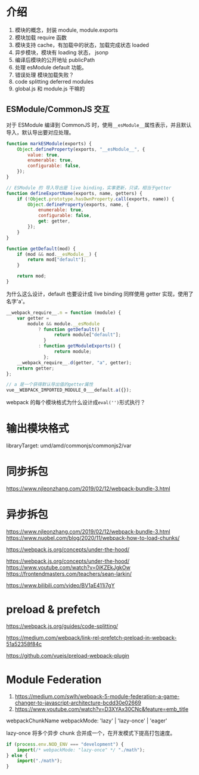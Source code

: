 # 介绍

1. 模块的概念，封装 module, module.exports
1. 模块加载 require 函数
1. 模块支持 cache，有加载中的状态，加载完成状态 loaded
1. 异步模块，模块有 loading 状态， jsonp
1. 编译后模块的公开地址 publicPath
1. 处理 esModule default 功能。
1. 错误处理 模块加载失败？
1. code splitting deferred modules
1. global.js 和 module.js 干嘛的

## ESModule/CommonJS 交互

对于 ESModule 编译到 CommonJS 时，使用`__esModule__`属性表示，并且默认导入，默认导出要对应处理。

```js
function markESModule(exports) {
    Object.defineProperty(exports, "__esModule__", {
        value: true,
        enumerable: true,
        configurable: false,
    });
}

// ESModule 的 导入导出是 live binding，实事更新，只读，相当于getter
function defineExportName(exports, name, getters) {
    if (!Object.prototype.hasOwnProperty.call(exports, name)) {
        Object.defineProperty(exports, name, {
            enumerable: true,
            configurable: false,
            get: getter,
        });
    }
}

function getDefault(mod) {
    if (mod && mod.__esModule__) {
        return mod["default"];
    }

    return mod;
}
```

为什么这么设计，default 也要设计成 live binding 同样使用 getter 实现，使用了名字'a'。

```js
__webpack_require__.n = function (module) {
    var getter =
        module && module.__esModule
            ? function getDefault() {
                  return module["default"];
              }
            : function getModuleExports() {
                  return module;
              };
    __webpack_require__.d(getter, "a", getter);
    return getter;
};

// a 是一个获得默认导出值的getter属性
vue__WEBPACK_IMPORTED_MODULE_0___default.a({});
```

webpack 的每个模块格式为什么设计成`eval('')`形式执行？

# 输出模块格式

libraryTarget: umd/amd/commonjs/commonjs2/var

# 同步拆包

https://www.njleonzhang.com/2019/02/12/webpack-bundle-3.html

# 异步拆包

https://www.njleonzhang.com/2019/02/12/webpack-bundle-3.html
https://www.nuobel.com/blog/2020/11/webpack-how-to-load-chunks/

https://webpack.js.org/concepts/under-the-hood/

https://webpack.js.org/concepts/under-the-hood/
https://www.youtube.com/watch?v=0iKZEkJgkOw
https://frontendmasters.com/teachers/sean-larkin/

https://www.bilibili.com/video/BV1aE411i7gY

# preload & prefetch

https://webpack.js.org/guides/code-splitting/

https://medium.com/webpack/link-rel-prefetch-preload-in-webpack-51a52358f84c

https://github.com/vuejs/preload-webpack-plugin

# Module Federation

1. https://medium.com/swlh/webpack-5-module-federation-a-game-changer-to-javascript-architecture-bcdd30e02669
1. https://www.youtube.com/watch?v=D3XYAx30CNc&feature=emb_title

webpackChunkName
webpackMode: 'lazy' | 'lazy-once' | 'eager'

lazy-once 将多个异步 chunk 合并成一个，在开发模式下提高打包速度。

```js
if (process.env.NOD_ENV === "development") {
    import(/* webpackMode: "lazy-once" */ "./math");
} else {
    import("./math");
}
```
